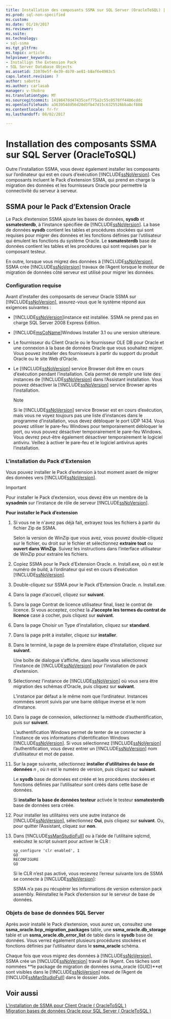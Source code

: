 ```yaml
---
title: Installation des composants SSMA sur SQL Server (OracleToSQL) | Documents Microsoft
ms.prod: sql-non-specified
ms.custom: 
ms.date: 01/19/2017
ms.reviewer: 
ms.suite: 
ms.technology:
- sql-ssma
ms.tgt_pltfrm: 
ms.topic: article
helpviewer_keywords:
- Installign the Extension Pack
- SQL Server Database Objects
ms.assetid: 33070e5f-4e39-4b70-ae81-b8af6e4983c5
caps.latest.revision: 7
author: sabotta
ms.author: carlasab
manager: v-thobro
ms.translationtype: MT
ms.sourcegitcommit: 1419847dd47435cef775a2c55c0578ff4406cddc
ms.openlocfilehash: a363954dd56d20d3fb47d15c6325526bba8cf808
ms.contentlocale: fr-fr
ms.lasthandoff: 08/02/2017

---
```

# <a name="installing-ssma-components-on-sql-server-oracletosql"></a>Installation des composants SSMA sur SQL Server (OracleToSQL)
Outre l’installation SSMA, vous devez également installer les composants sur l’ordinateur qui est en cours d’exécution [!INCLUDE[ssNoVersion](../../includes/ssnoversion_md.md)]. Ces composants incluent le Pack d’extension SSMA, qui prend en charge la migration des données et les fournisseurs Oracle pour permettre la connectivité du serveur à serveur.  
  
## <a name="ssma-for-oracle-extension-pack"></a>SSMA pour le Pack d’Extension Oracle  
Le Pack d’extension SSMA ajoute les bases de données, **sysdb** et **ssmatesterdb**, à l’instance spécifiée de [!INCLUDE[ssNoVersion](../../includes/ssnoversion_md.md)]. La base de données **sysdb** contient les tables et procédures stockées qui sont requises pour migrer des données et les fonctions définies par l’utilisateur qui émulent les fonctions du système Oracle. Le **ssmatesterdb** base de données contient les tables et les procédures qui sont requises par le composant testeur.  
  
En outre, lorsque vous migrez des données à [!INCLUDE[ssNoVersion](../../includes/ssnoversion_md.md)], SSMA crée [!INCLUDE[ssNoVersion](../../includes/ssnoversion_md.md)] travaux de l’Agent lorsque le moteur de migration de données côté serveur est utilisé pour migrer les données.  
  
### <a name="prerequisites"></a>Configuration requise  
Avant d’installer des composants de serveur Oracle SSMA sur [!INCLUDE[ssNoVersion](../../includes/ssnoversion_md.md)], assurez-vous que le système répond aux exigences suivantes :  
  
-   [!INCLUDE[ssNoVersion](../../includes/ssnoversion_md.md)]instance est installée. SSMA ne prend pas en charge SQL Server 2008 Express Edition.  
  
-   [!INCLUDE[msCoName](../../includes/msconame_md.md)]Windows Installer 3.1 ou une version ultérieure.  
  
-   Le fournisseur du Client Oracle ou le fournisseur OLE DB pour Oracle et une connexion à la base de données Oracle que vous souhaitez migrer. Vous pouvez installer des fournisseurs à partir du support du produit Oracle ou le site Web d’Oracle.  
  
-   Le [!INCLUDE[ssNoVersion](../../includes/ssnoversion_md.md)] service Browser doit être en cours d’exécution pendant l’installation. Cela permet de remplir une liste des instances de [!INCLUDE[ssNoVersion](../../includes/ssnoversion_md.md)] dans l’Assistant installation. Vous pouvez désactiver la [!INCLUDE[ssNoVersion](../../includes/ssnoversion_md.md)] service Browser après l’installation.  
  
    > [!NOTE]  
    > Si le [!INCLUDE[ssNoVersion](../../includes/ssnoversion_md.md)] service Browser est en cours d’exécution, mais vous ne voyez toujours pas une liste d’instances dans le programme d’installation, vous devez débloquer le port UDP 1434. Vous pouvez utiliser le pare-feu Windows pour temporairement débloquer le port, ou vous pouvez désactiver temporairement le pare-feu Windows. Vous devrez peut-être également désactiver temporairement le logiciel antiviru. Veillez à activer le pare-feu et le logiciel antivirus après l’installation.  
  
### <a name="installing-the-extension-pack"></a>L’installation du Pack d’Extension  
Vous pouvez installer le Pack d’extension à tout moment avant de migrer des données vers [!INCLUDE[ssNoVersion](../../includes/ssnoversion_md.md)].  
  
> [!IMPORTANT]  
> Pour installer le Pack d’extension, vous devez être un membre de la **sysadmin** sur l’instance de rôle de serveur [!INCLUDE[ssNoVersion](../../includes/ssnoversion_md.md)].  
  
**Pour installer le Pack d’extension**  
  
1.  Si vous ne le n'avez pas déjà fait, extrayez tous les fichiers à partir du fichier Zip de SSMA.  
  
    Selon la version de WinZip que vous avez, vous pouvez double-cliquez sur le fichier, ou droit sur le fichier et sélectionnez **extraire tout** ou **ouvert dans WinZip**. Suivez les instructions dans l’interface utilisateur de WinZip pour extraire les fichiers.  
  
2.  Copiez SSMA pour le Pack d’Extension Oracle. *n*. Install.exe, où  *n*  est le numéro de build, à l’ordinateur qui est en cours d’exécution [!INCLUDE[ssNoVersion](../../includes/ssnoversion_md.md)].  
  
3.  Double-cliquez sur SSMA pour le Pack d’Extension Oracle. *n*. Install.exe.  
  
4.  Dans la page d’accueil, cliquez sur **suivant**.  
  
5.  Dans la page Contrat de licence utilisateur final, lisez le contrat de licence. Si vous acceptez, cochez la **J’accepte les termes du contrat de licence** case à cocher, puis cliquez sur **suivant**.  
  
6.  Dans la page Choisir un Type d’installation, cliquez sur **standard**.  
  
7.  Dans la page prêt à installer, cliquez sur **installer**.  
  
8.  Dans le terminé, la page de la première étape d’Installation, cliquez sur **suivant**.  
  
    Une boîte de dialogue s’affiche, dans laquelle vous sélectionnez l’instance de [!INCLUDE[ssNoVersion](../../includes/ssnoversion_md.md)] pour l’installation de pack d’extension.  
  
9. Sélectionnez l’instance de [!INCLUDE[ssNoVersion](../../includes/ssnoversion_md.md)] où vous sera être migration des schémas d’Oracle, puis cliquez sur **suivant**.  
  
    L’instance par défaut a le même nom que l’ordinateur. Instances nommées seront suivis par une barre oblique inverse et le nom d’instance.  
  
10. Dans la page de connexion, sélectionnez la méthode d’authentification, puis sur **suivant**.  
  
    L’authentification Windows permet de tenter de se connecter à l’instance de vos informations d’identification Windows [!INCLUDE[ssNoVersion](../../includes/ssnoversion_md.md)]. Si vous sélectionnez [!INCLUDE[ssNoVersion](../../includes/ssnoversion_md.md)] l’authentification, vous devez entrer un [!INCLUDE[ssNoVersion](../../includes/ssnoversion_md.md)] nom d’utilisateur et mot de passe.  
  
11. Sur la page suivante, sélectionnez **installer d’utilitaires de base de données**  *n* , où  *n*  est le numéro de version, puis cliquez sur **suivant**.  
  
    Le **sysdb** base de données est créée et les procédures stockées et fonctions définies par l’utilisateur sont créés dans cette base de données.  
  
    Si **installer la base de données testeur** activée le testeur **ssmatesterdb** base de données sera créée.  
  
12. Pour installer les utilitaires vers une autre instance de [!INCLUDE[ssNoVersion](../../includes/ssnoversion_md.md)], sélectionnez **Oui**, puis cliquez sur **suivant**. Ou, pour quitter l’Assistant, cliquez sur **non**.  
  
13. Dans [!INCLUDE[ssManStudioFull](../../includes/ssmanstudiofull_md.md)] ou à l’aide de l’utilitaire sqlcmd, exécutez le script suivant pour activer le CLR :  
  
    ```  
    sp_configure 'clr enabled', 1  
    GO  
    RECONFIGURE  
    GO  
    ```  
    Si le CLR n’est pas activé, vous recevrez l’erreur suivante lors de SSMA se connecte à [!INCLUDE[ssNoVersion](../../includes/ssnoversion_md.md)]:  
  
    SSMA n’a pas pu récupérer les informations de version extension pack assembly. Réinstallez le Pack d’extension sur le serveur de base de données.  
  
### <a name="sql-server-database-objects"></a>Objets de base de données SQL Server  
Après avoir installé le Pack d’extension, vous aurez un, consultez une **ssma_oracle.bcp_migration_packages** table, une **ssma_oracle.db_storage** table et un **ssma_oracle.db_error_list** de table dans le **sysdb** base de données. Vous verrez également plusieurs procédures stockées et fonctions définies par l’utilisateur dans le **ssma_oracle** schéma.  
  
Chaque fois que vous migrez des données à [!INCLUDE[ssNoVersion](../../includes/ssnoversion_md.md)], SSMA crée un [!INCLUDE[ssNoVersion](../../includes/ssnoversion_md.md)] travail de l’Agent. Ces tâches sont nommées **le package de migration de données ssma_oracle {GUID}**et sont visibles dans le [!INCLUDE[ssNoVersion](../../includes/ssnoversion_md.md)] nœud de l’Agent de [!INCLUDE[ssManStudioFull](../../includes/ssmanstudiofull_md.md)] dans le dossier Jobs.  
  
## <a name="see-also"></a>Voir aussi  
[L’installation de SSMA pour Client Oracle &#40; OracleToSQL &#41;](../../ssma/oracle/installing-ssma-for-oracle-client-oracletosql.md)  
[Migration bases de données Oracle pour SQL Server &#40; OracleToSQL &#41;](../../ssma/oracle/migrating-oracle-databases-to-sql-server-oracletosql.md)  
  


